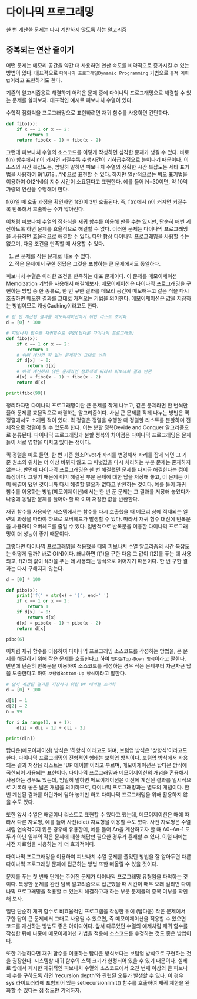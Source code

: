 # 다이나믹 프로그래밍

한 번 계산한 문제는 다시 계산하지 않도록 하는 알고리즘

## 중복되는 연산 줄이기

어떤 문제는 메모리 공간을 약간 더 사용하면 연산 속도를 비약적으로 증가시킬 수 있는 방법이 있다. 대표적으로 `다이나믹 프로그래밍Dynamic Programming` 기법으로 `동적 계획법`이라고 표현하기도 한다.

기존의 알고리즘응로 해결하기 어려운 문제 중에 다이나믹 프로그래밍으로 해결할 수 있는 문제를 살펴보자. 대표적인 예시로 피보나치 수열이 있다.

수학적 점화식을 프로그래밍으로 표현하려면 재귀 함수를 사용하면 간단하다.

```python
def fibo(x):
    if x == 1 or x == 2:
        return 1
    return fibo(x - 1) + fibo(x - 2)
```

그런데 피보나치 수열의 소스코드를 이렇게 작성하면 심각한 문제가 생길 수 있다. 바로 f(n) 함수에서 n이 커지면 커질수록 수행시간이 기하급수적으로 늘어나기 때문이다. 이 소스의 시간 복잡도는, 엄밀히 말하면 피보나치 수열의 정확한 시간 복잡도는 세타 표기법을 사용하여 θ(1.618...^N)으로 표현할 수 있다. 하지만 일반적으로는 빅오 표기법을 이용하여 O(2^N)의 지수 시간이 소요된다고 표현한다. 에를 들어 N=30이면, 약 10억 가량의 연산을 수행해야 한다.

f(6)일 때 호출 과정을 확인하면 f(3)이 3번 호출된다. 즉, f(n)에서 n이 커지면 커질수록 반복해서 호출하는 수가 많아진다.

이처럼 피보나치 수열의 점화식을 재귀 함수를 이용해 만들 수는 있지만, 단순히 매번 계산하도록 하면 문제를 효율적으로 해결할 수 없다. 이러한 문제는 다이나믹 프로그래밍을 사용하면 효율적으로 해결할 수 있다. 다만 항상 다이나믹 프로그래밍을 사용할 수는 없으며, 다음 조건을 만족할 때 사용할 수 있다.

1. 큰 문제를 작은 문제로 나눌 수 있다.
2. 작은 문제에서 구한 정답은 그것을 포함하는 큰 문제에서도 동일하다.

피보나치 수열은 이러한 조건을 만족하는 대표 문제이다. 이 문제를 메모이제이션Memoization 기법을 사용해서 해결해보자. 메모이제이션은 다이나믹 프로그래밍을 구현하는 방법 중 한 종류로, 한 번 구한 결과를 메모리 공간에 메모해두고 같은 식을 다시 호출하면 메모한 결과를 그대로 가져오는 기법을 의미한다. 메모이제이션은 값을 저장하는 방법이므로 캐싱Caching이라고도 한다.

```python
# 한 번 계산된 결과를 메모이제이션하기 위한 리스트 초기화
d = [0] * 100

# 피보나치 함수를 재귀함수로 구현(탑다운 다이나믹 프로그래밍)
def fibo(x):
    if x == 1 or x == 2:
        return 1
    # 이미 계산한 적 있는 문제라면 그대로 반환
    if d[x] != 0:
        return d[x]
    # 아직 계산하지 않은 문제라면 점화식에 따라서 피보나치 결과 반환
    d[x] = fibo(x - 1) + fibo(x - 2)
    return d[x]

print(fibo(99))
```

정리하자면 다이나믹 프로그래밍이란 큰 문제를 작게 나누고, 같은 문제라면 한 번씩만 풀어 문제를 효율적으로 해결하는 알고리즘이다. 사실 큰 문제를 작게 나누는 방법은 퀵 정렬에서도 소개된 적이 있다. 퀵 정렬은 정렬을 수행할 때 정렬할 리스트를 분할하며 전체적으로 정렬이 될 수 있도록 한다. 이는 분할 정복Devide and Conquer 알고리즘으로 분류된다. 다이나믹 프로그래밍과 분할 정복의 차이점은 다이나믹 프로그래밍은 문제들이 서로 영향을 미치고 있다는 점이다.

퀵 정렬을 예로 들면, 한 번 기준 원소Pivot가 자리를 변경해서 자리를 잡게 되면 그 기준 원소의 위치는 더 이상 바뀌지 않고 그 피벗값을 다시 처리하는 부분 문제는 존재하지 않는다. 반면에 다이나믹 프로그래밍은 한 번 해결했던 문제를 다시금 해결한다는 점이 특징이다. 그렇기 때문에 이미 해결된 부분 문제에 대한 답을 저장해 놓고, 이 문제는 이미 해결이 됐던 것이니까 다시 해결할 필요가 없다고 반환하는 것이다. 예를 들어 재귀 함수를 이용하는 방법(메모이제이션)에서는 한 번 푼 문제는 그 결과를 저장해 놓았다가 나중에 동일한 문제를 풀어야 할 때 이미 저장한 값을 반환한다.

재귀 함수를 사용하면 시스템에서는 함수를 다시 호출했을 때 메모리 상에 적재되는 일련의 과정을 따라야 하므로 오버헤드가 발생할 수 있다. 따라서 재귀 함수 대신에 반복문을 사용하여 오버헤드를 줄일 수 있다. 일반적으로 반복문을 이용한 다이나믹 프로그래밍이 더 성능이 좋기 때문이다.

그렇다면 다이나믹 프로그래밍을 적용했을 때의 피보나치 수열 알고리즘의 시간 복잡도는 어떻게 될까? 바로 O(N)이다. 왜냐하면 f(1)을 구한 다음 그 값이 f(2)를 푸는 데 사용되고, f(2)의 값이 f(3)을 푸는 데 사용되는 방식으로 이어지기 때문이다. 한 번 구한 결과는 다시 구해지지 않는다.

```python
d = [0] * 100

def pibo(x):
    print('f(' + str(x) + ')', end=' ')
    if x == 1 or x == 2:
        return 1
    if d[x] != 0:
        return d[x]
    d[x] = pibo(x - 1) + pibo(x - 2)
    return d[x]

pibo(6)
```

이처럼 재귀 함수를 이용하여 다이나믹 프로그래밍 소스코드를 작성하는 방법을, 큰 문제를 해결하기 위해 작은 문제를 호출한다고 하여 `탑다운Top-Down 방식`이라고 말한다. 반면에 단순히 반복문을 이용하여 소스코드를 작성하는 경우 작은 문제부터 차근차근 답을 도출한다고 하여 `보텀업Bottom-Up 방식`이라고 말한다.

```python
# 앞서 계산된 결과를 저장하기 위한 DP 테이블 초기화
d = [0] * 100

d[1] = 1
d[2] = 2
n = 99

for i in range(3, n + 1):
    d[i] = d[i - 1] + d[i - 2]

print(d[n])
```

탑다운(메모이제이션) 방식은 '하향식'이라고도 하며, 보텀업 방식은 '상향식'이라고도 한다. 다이나믹 프로그래밍의 전형적인 형태는 보텀업 방식이다. 보텀업 방식에서 사용되는 결과 저장용 리스트는 'DP 테이블'이라고 부르며, 메모이제이션은 탑다운 방식에 국한되어 사용되는 표현이다. 다이나믹 프로그래밍과 메모이제이션의 개념을 혼용해서 사용하는 경우도 있는데, 엄밀히 말하면 메모이제이션은 이전에 계산된 결과를 일시적으로 기록해 놓은 넓은 개념을 의미하므로, 다이나믹 프로그래밍과는 별도의 개념이다. 한 번 계산된 결과를 어딘가에 담아 놓기만 하고 다이나믹 프로그래밍을 위해 활용하지 않을 수도 있다.

또한 앞서 수열은 배열이나 리스트로 표현할 수 있다고 했는데, 메모이제이션은 때에 따라서 다른 자료형, 예를 들어 사전(dict) 자료형을 이용할 수도 있다. 사전 자료형은 수열처럼 연속적이지 않은 경우에 유용한데, 예를 들어 An을 계산하고자 할 때 A0~An-1 모두가 아닌 일부의 작은 문제에 대한 해답만 필요한 경우가 존재할 수 있다. 이럴 때에는 사전 자료형을 사용하는 게 더 효과적이다.

다이나믹 프로그래밍을 이용하여 피보나치 수열 문제를 풀었던 방법을 잘 알아두면 다른 다이나믹 프로그래밍 문제에 접근하는 방법 또한 떠올릴 수 있을 것이다.

문제를 푸는 첫 번째 단계는 주어진 문제가 다이나믹 프로그래밍 유형임을 파악하는 것이다. 특정한 문제를 완전 탐색 알고리즘으로 접근했을 때 시간이 매우 오래 걸리면 다이나믹 프로그래밍을 적용할 수 있는지 해결하고자 하는 부분 문제들의 중복 여부를 확인해 보자.

일단 단순히 재귀 함수로 비효율적인 프로그램을 작성한 뒤에 (탑다운) 작은 문제에서 구한 답이 큰 문제에서 그대로 사용될 수 있으면, 즉 메모이제이션을 적용할 수 있으면 코드를 개선하는 방법도 좋은 아이디어다. 앞서 다루었던 수열의 예제처럼 재귀 함수를 작성한 뒤에 나중에 메모이제이션 기법을 적용해 소스코드를 수정하는 것도 좋은 방법이다.

또한 가능하다면 재귀 함수를 이용하는 탑다운 방식보다는 보텀업 방식으로 구현하는 것을 권장한다. 시스템상 재귀 함수의 스택 크기가 한정되어 있을 수 있기 때문이다. 실제로 앞에서 제시한 재귀적인 피보나치 수열의 소스코드에서 오천 번째 이상의 큰 피보나치 수를 구하도록 하면 'recursion depth'와 관련된 오류가 발생할 수 있다. 이 경우 sys 라이브러리에 포함되어 있는 setrecursionlimit() 함수를 호출하여 재귀 제한을 완화할 수 있다는 점 정도만 기억하자.

